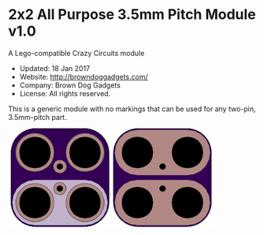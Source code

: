 <!--- start title --->
# 2x2 All Purpose 3.5mm Pitch Module v1.0
A Lego-compatible Crazy Circuits module

- Updated: 18 Jan 2017
- Website: http://browndoggadgets.com/
- Company: Brown Dog Gadgets
- License: All rights reserved.

<!--- end title --->
This is a generic module with no markings that can be used for any two-pin, 3.5mm-pitch part.

![Gerber Preview](preview.png)

